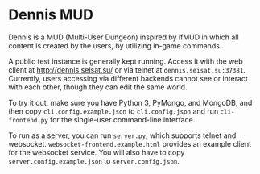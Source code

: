 # Dennis MUD

Dennis is a MUD (Multi-User Dungeon) inspired by ifMUD in which all content is created by the users, by utilizing in-game commands.

A public test instance is generally kept running. Access it with the web client at http://dennis.seisat.su/ or via telnet at `dennis.seisat.su:37381`. Currently, users accessing via different backends cannot see or interact with each other, though they can edit the same world.

To try it out, make sure you have Python 3, PyMongo, and MongoDB, and then copy `cli.config.example.json` to `cli.config.json` and  run `cli-frontend.py` for the single-user command-line interface.

To run as a server, you can run `server.py`, which supports telnet and websocket. `websocket-frontend.example.html` provides an example client for the websocket service. You will also have to copy `server.config.example.json` to `server.config.json`.